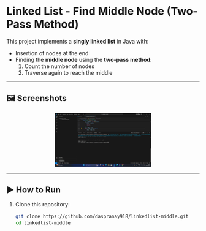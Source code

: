 # Linked List - Find Middle Node (Two-Pass Method)

This project implements a **singly linked list** in Java with:
- Insertion of nodes at the end
- Finding the **middle node** using the **two-pass method**:
  1. Count the number of nodes
  2. Traverse again to reach the middle


---

## 🖼 Screenshots
<p align="center">
  <img src="image/linked_list.png" width="250" />
</p>

---


## ▶️ How to Run

1. Clone this repository:
   ```bash
   git clone https://github.com/daspranay918/linkedlist-middle.git
   cd linkedlist-middle
